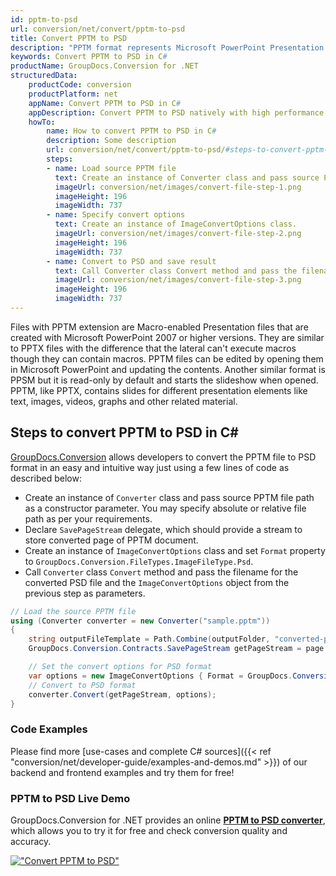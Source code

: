 ```yaml
---
id: pptm-to-psd
url: conversion/net/convert/pptm-to-psd
title: Convert PPTM to PSD
description: "PPTM format represents Microsoft PowerPoint Presentation with .pptm extension. Learn how to convert PPTM to PSD file programmatically in C# language using GroupDocs.Conversion for .NET library."
keywords: Convert PPTM to PSD in C#
productName: GroupDocs.Conversion for .NET
structuredData:
    productCode: conversion
    productPlatform: net
    appName: Convert PPTM to PSD in C#
    appDescription: Convert PPTM to PSD natively with high performance using C# language and server side GroupDocs.Conversion for .NET APIs, without the use of any software like Microsoft or Open Office.
    howTo:
        name: How to convert PPTM to PSD in C# 
        description: Some description
        url: conversion/net/convert/pptm-to-psd/#steps-to-convert-pptm-to-psd-in-c
        steps:
        - name: Load source PPTM file 
          text: Create an instance of Converter class and pass source PPTM file path as a constructor parameter. You may specify absolute or relative file path as per your requirements. 
          imageUrl: conversion/net/images/convert-file-step-1.png
          imageHeight: 196
          imageWidth: 737
        - name: Specify convert options 
          text: Create an instance of ImageConvertOptions class.
          imageUrl: conversion/net/images/convert-file-step-2.png
          imageHeight: 196
          imageWidth: 737
        - name: Convert to PSD and save result 
          text: Call Converter class Convert method and pass the filename for the converted HTML file and the ImageConvertOptions object from the previous step as parameters.
          imageUrl: conversion/net/images/convert-file-step-3.png
          imageHeight: 196
          imageWidth: 737
---
```


Files with PPTM extension are Macro-enabled Presentation files that are created with Microsoft PowerPoint 2007 or higher versions. They are similar to PPTX files with the difference that the lateral can't execute macros though they can contain macros. PPTM files can be edited by opening them in Microsoft PowerPoint and updating the contents. Another similar format is PPSM but it is read-only by default and starts the slideshow when opened. PPTM, like PPTX, contains slides for different presentation elements like text, images, videos, graphs and other related material.

## Steps to convert PPTM to PSD in C#

[GroupDocs.Conversion](https://products.groupdocs.com/conversion/net) allows developers to convert the PPTM file to PSD format in an easy and intuitive way just using a few lines of code as described below:

* Create an instance of `Converter` class and pass source PPTM file path as a constructor parameter. You may specify absolute or relative file path as per your requirements. 
* Declare `SavePageStream` delegate, which should provide a stream to store converted page of PPTM document.
* Create an instance of `ImageConvertOptions` class and set `Format` property to `GroupDocs.Conversion.FileTypes.ImageFileType.Psd`.
* Call `Converter` class `Convert` method and pass the filename for the converted PSD file and the `ImageConvertOptions` object from the previous step as parameters.

```csharp
// Load the source PPTM file
using (Converter converter = new Converter("sample.pptm"))
{
    string outputFileTemplate = Path.Combine(outputFolder, "converted-page-{0}.psd");
    GroupDocs.Conversion.Contracts.SavePageStream getPageStream = page => new FileStream(string.Format(outputFileTemplate, page), FileMode.Create);

    // Set the convert options for PSD format
    var options = new ImageConvertOptions { Format = GroupDocs.Conversion.FileTypes.ImageFileType.Psd };   
    // Convert to PSD format
    converter.Convert(getPageStream, options);
}
```

### Code Examples

Please find more [use-cases and complete C# sources]({{< ref "conversion/net/developer-guide/examples-and-demos.md" >}}) of our backend and frontend examples and try them for free!

### PPTM to PSD Live Demo

GroupDocs.Conversion for .NET provides an online [**PPTM to PSD converter**](https://products.groupdocs.app/conversion/pptm-to-psd), which allows you to try it for free and check conversion quality and accuracy.

[!["Convert PPTM to PSD"](conversion/net/images/convert-to-psd/convert-pptm-to-psd.png)](https://products.groupdocs.app/conversion/pptm-to-psd)